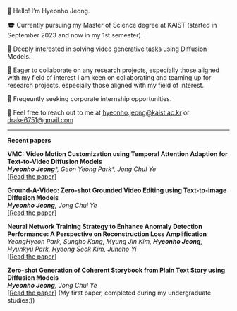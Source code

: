 

👋 Hello! I’m Hyeonho Jeong.

🎓 Currently pursuing my Master of Science degree at KAIST (started in September 2023 and now in my 1st semester).

🔭 Deeply interested in solving video generative tasks using Diffusion Models.

🤝 Eager to collaborate on any research projects, especially those aligned with my field of interest
I am keen on collaborating and teaming up for research projects, especially those aligned with my field of interest.

💼 Freqeuntly seeking corporate internship opportunities.

📧 Feel free to reach out to me at hyeonho.jeong@kaist.ac.kr or drake6751@gmail.com

----

**Recent papers**

**VMC: Video Motion Customization using Temporal Attention Adaption for Text-to-Video Diffusion Models** \
_**Hyeonho Jeong***, Geon Yeong Park*, Jong Chul Ye_ \
[[Read the paper](https://arxiv.org/abs/2312.00845)]

**Ground-A-Video: Zero-shot Grounded Video Editing using Text-to-image Diffusion Models** \
***Hyeonho Jeong**, Jong Chul Ye* \
[[Read the paper](https://arxiv.org/abs/2310.01107)]


**Neural Network Training Strategy to Enhance Anomaly Detection Performance: A Perspective on Reconstruction Loss Amplification** \
*YeongHyeon Park, Sungho Kang, Myung Jin Kim, **Hyeonho Jeong**, Hyunkyu Park, Hyeong Seok Kim, Juneho Yi* \
[[Read the paper](https://arxiv.org/abs/2308.14595)]


**Zero-shot Generation of Coherent Storybook from Plain Text Story using Diffusion Models** \
***Hyeonho Jeong**, Jong Chul Ye* \
[[Read the paper](https://arxiv.org/abs/2302.03900)]
(My first paper, completed during my undergraduate studies:))
